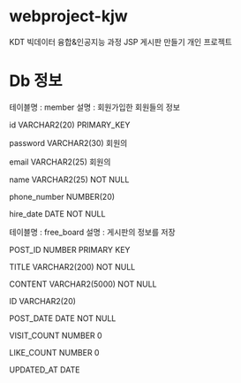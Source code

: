 # webproject-kjw

KDT 빅데이터 융합&인공지능 과정 JSP 게시판 만들기 개인 프로젝트



# Db 정보

테이블명 : member
설명 : 회원가입한 회원들의 정보

<!-- # 회원의 id정보 -->

id VARCHAR2(20) PRIMARY_KEY

<!-- password정보  -->

password VARCHAR2(30) 회원의

<!-- email 정보 -->

email VARCHAR2(25) 회원의

<!-- 회원의 이름 -->

name VARCHAR2(25) NOT NULL

<!-- 회원의 전화번호(휴대폰) -->

phone_number NUMBER(20)

<!-- 회원의 가입일 -->

hire_date DATE NOT NULL

<!-- =========================================== -->

테이블명 : free_board
설명 : 게시판의 정보를 저장

<!-- 게시판이 만들어진 순서 -->

POST_ID NUMBER PRIMARY KEY

<!-- 게시판 제목 -->

TITLE VARCHAR2(200) NOT NULL

<!-- 게시판 내용 -->

CONTENT VARCHAR2(5000) NOT NULL

<!-- 작성자의 ID -->

ID VARCHAR2(20)

<!-- SYSDATE	게시판이 만들어진 날짜 -->

POST_DATE DATE NOT NULL

<!-- 게시판 방문횟수 -->

VISIT_COUNT NUMBER 0

<!-- 게시판 좋아요 수 -->

LIKE_COUNT NUMBER 0

<!-- 게시판 수정된 날짜 -->

UPDATED_AT DATE
